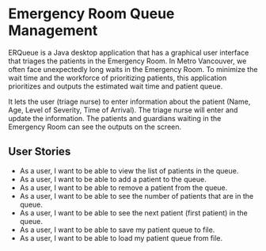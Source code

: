 # Emergency Room Queue Management

ERQueue is a Java desktop application that has a graphical user interface that triages the patients in the Emergency Room.
In Metro Vancouver, we often face unexpectedly long waits in the Emergency Room.
To minimize the wait time and the workforce of prioritizing patients, this application prioritizes and outputs the estimated wait time and patient queue.

It lets the user (triage nurse) to enter information about the patient (Name, Age, Level of Severity, Time of Arrival).
The triage nurse will enter and update the information.
The patients and guardians waiting in the Emergency Room can see the outputs on the screen.

## User Stories
- As a user, I want to be able to view the list of patients in the queue.
- As a user, I want to be able to add a patient to the queue.
- As a user, I want to be able to remove a patient from the queue.
- As a user, I want to be able to see the number of patients that are in the queue.
- As a user, I want to be able to see the next patient (first patient) in the queue.
- As a user, I want to be able to save my patient queue to file.
- As a user, I want to be able to load my patient queue from file.